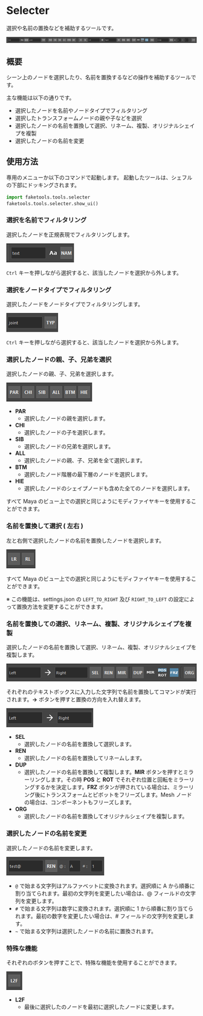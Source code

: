 # Selecter

選択や名前の置換などを補助するツールです。

![image001](images/selecter/image001.png)


## 概要

シーン上のノードを選択したり、名前を置換するなどの操作を補助するツールです。

主な機能は以下の通りです。

- 選択したノードを名前やノードタイプでフィルタリング
- 選択したトランスフォームノードの親や子などを選択
- 選択したノードの名前を置換して選択、リネーム、複製、オリジナルシェイプを複製
- 選択したノードの名前を変更

## 使用方法

専用のメニューか以下のコマンドで起動します。
起動したツールは、シェフルの下部にドッキングされます。

```python
import faketools.tools.selecter
faketools.tools.selecter.show_ui()
```

### 選択を名前でフィルタリング

選択したノードを正規表現でフィルタリングします。

![image002](images/selecter/image002.png)

`Ctrl` キーを押しながら選択すると、該当したノードを選択から外します。

### 選択をノードタイプでフィルタリング

選択したノードをノードタイプでフィルタリングします。

![image003](images/selecter/image003.png)

`Ctrl` キーを押しながら選択すると、該当したノードを選択から外します。

### 選択したノードの親、子、兄弟を選択

選択したノードの親、子、兄弟を選択します。

![image004](images/selecter/image004.png)

- **PAR**
  - 選択したノードの親を選択します。
- **CHI**
  - 選択したノードの子を選択します。
- **SIB**
  - 選択したノードの兄弟を選択します。
- **ALL**
  - 選択したノードの親、子、兄弟を全て選択します。
- **BTM**
  - 選択したノード階層の最下層のノードを選択します。
- **HIE**
  - 選択したノードのシェイプノードも含めた全てのノードを選択します。

すべて Maya のビュー上での選択と同じようにモディファイヤキーを使用することができます。

### 名前を置換して選択 ( 左右 )

左と右側で選択したノードの名前を置換したノードを選択します。

![image009](images/selecter/image009.png)

すべて Maya のビュー上での選択と同じようにモディファイヤキーを使用することができます。

※ この機能は、settings.json の `LEFT_TO_RIGHT` 及び `RIGHT_TO_LEFT` の設定によって置換方法を変更することができます。

### 名前を置換しての選択、リネーム、複製、オリジナルシェイプを複製

選択したノードの名前を置換して選択、リネーム、複製、オリジナルシェイプを複製します。

![image005](images/selecter/image005.png)

それぞれのテキストボックスに入力した文字列で名前を置換してコマンドが実行されます。**→** ボタンを押すと置換の方向を入れ替えます。

![image0011](images/selecter/image011.png)

- **SEL**
  - 選択したノードの名前を置換して選択します。
- **REN**
  - 選択したノードの名前を置換してリネームします。
- **DUP**
  - 選択したノードの名前を置換して複製します。**MIR** ボタンを押すとミラーリングします。その時 **POS** と **ROT** でそれぞれ位置と回転をミラーリングするかを決定します。**FRZ** ボタンが押されている場合は、ミラーリング後にトランスフォームとピボットをフリーズします。Mesh ノードの場合は、コンポーネントもフリーズします。
- **ORG**
  - 選択したノードの名前を置換してオリジナルシェイプを複製します。

### 選択したノードの名前を変更

選択したノードの名前を変更します。

![image006](images/selecter/image006.png)

- `@` で始まる文字列はアルファベットに変換されます。選択順に A から順番に割り当てられます。最初の文字列を変更したい場合は、@ フィールドの文字列を変更します。
- `#` で始まる文字列は数字に変換されます。選択順に 1 から順番に割り当てられます。最初の数字を変更したい場合は、# フィールドの文字列を変更します。
- `~` で始まる文字列は選択したノードの名前に置換されます。

### 特殊な機能

それぞれのボタンを押すことで、特殊な機能を使用することができます。

![image007](images/selecter/image007.png)

- **L2F**
  - 最後に選択したのノードを最初に選択したノードに変更します。











